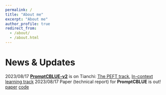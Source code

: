 ```yaml
---
permalink: /
title: "About me"
excerpt: "About me"
author_profile: true
redirect_from: 
  - /about/
  - /about.html
---
```



News & Updates
======
2023/08/17 [**PromptCBLUE-v2**]() is on Tianchi: [The PEFT track](https://tianchi.aliyun.com/competition/entrance/532132/introduction), [In-context learning track](https://tianchi.aliyun.com/competition/entrance/532131/introduction) 
2023/08/17 Paper (technical report) for **PromptCBLUE** is out! [paper](xxx) [code](https://github.com/michael-wzhu/PromptCBLUE)
